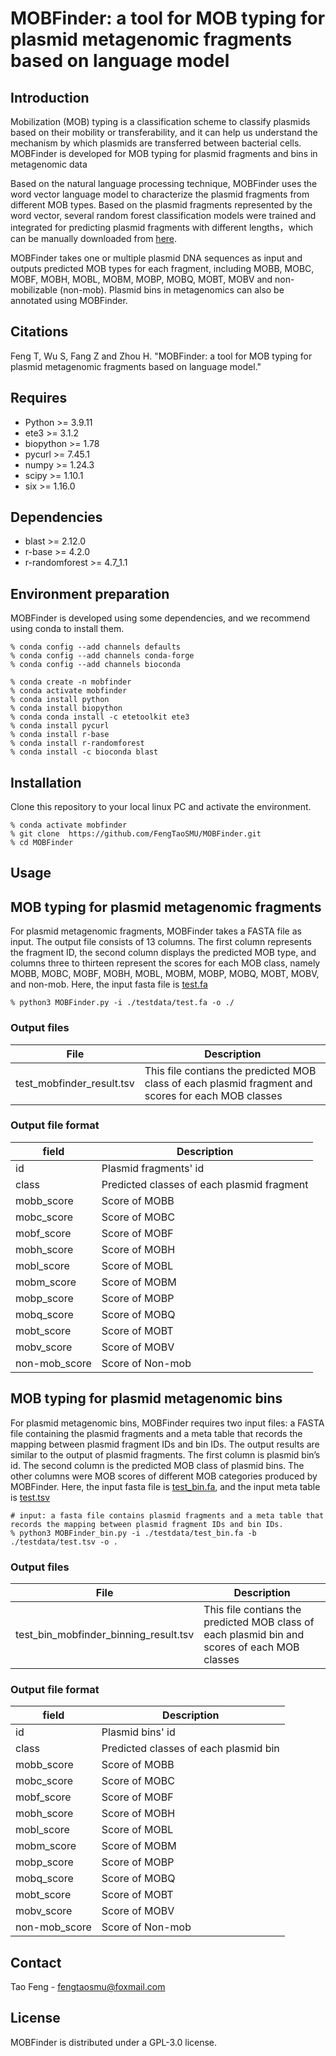 # MOBFinder: a tool for MOB typing for plasmid metagenomic fragments based on language model

## Introduction
Mobilization (MOB) typing is a classification scheme to classify plasmids based on their mobility or transferability, and it can help us understand the mechanism by which plasmids are transferred between bacterial cells. MOBFinder is developed for MOB typing for plasmid fragments and bins in metagenomic data

Based on the natural language processing technique, MOBFinder uses the word vector language model to characterize the plasmid fragments from different MOB types. Based on the plasmid fragments represented by the word vector, several random forest classification models were trained and integrated for predicting plasmid fragments with different lengths，which can be manually downloaded from [here](https://www.jianguoyun.com/p/DWMTw1oQ5cbbCxjfk44FIAA).

MOBFinder takes one or multiple plasmid DNA sequences as input and outputs predicted MOB types for each fragment, including MOBB, MOBC, MOBF, MOBH, MOBL, MOBM, MOBP, MOBQ, MOBT, MOBV and non-mobilizable (non-mob). Plasmid bins in metagenomics can also be annotated using MOBFinder.

## Citations
Feng T, Wu S, Fang Z and Zhou H. "MOBFinder: a tool for MOB typing for plasmid metagenomic fragments based on language model."

## Requires
+ Python >= 3.9.11
+ ete3 >= 3.1.2
+ biopython >= 1.78
+ pycurl >= 7.45.1
+ numpy >= 1.24.3
+ scipy >= 1.10.1
+ six >= 1.16.0

## Dependencies
+ blast >= 2.12.0
+ r-base >= 4.2.0
+ r-randomforest >= 4.7_1.1

## Environment preparation
MOBFinder is developed using some dependencies, and we recommend using conda to install them.
```
% conda config --add channels defaults
% conda config --add channels conda-forge
% conda config --add channels bioconda

% conda create -n mobfinder
% conda activate mobfinder
% conda install python
% conda install biopython
% conda conda install -c etetoolkit ete3
% conda install pycurl
% conda install r-base
% conda install r-randomforest
% conda install -c bioconda blast
```

## Installation
Clone this repository to your local linux PC and activate the environment.
```
% conda activate mobfinder
% git clone  https://github.com/FengTaoSMU/MOBFinder.git
% cd MOBFinder
```

## Usage
## MOB typing for plasmid metagenomic fragments
For plasmid metagenomic fragments, MOBFinder takes a FASTA file as input. The output file consists of 13 columns. The first column represents the fragment ID, the second column displays the predicted MOB type, and columns three to thirteen represent the scores for each MOB class, namely MOBB, MOBC, MOBF, MOBH, MOBL, MOBM, MOBP, MOBQ, MOBT, MOBV, and non-mob. Here, the input fasta file is [test.fa](testdata/test.fa) 
```
% python3 MOBFinder.py -i ./testdata/test.fa -o ./
```
### Output files
| File | Description |
| ------------ | ------------ |
| test_mobfinder_result.tsv | This file contians the predicted MOB class of each plasmid fragment and scores for each MOB classes |
### Output file format
| field  | Description |
| --------- |  --------- | 
| id | Plasmid fragments' id |
| class | Predicted classes of each plasmid fragment |
| mobb_score | Score of MOBB |
| mobc_score | Score of MOBC |
| mobf_score | Score of MOBF |
| mobh_score | Score of MOBH |
| mobl_score | Score of MOBL |
| mobm_score | Score of MOBM |
| mobp_score | Score of MOBP |
| mobq_score | Score of MOBQ |
| mobt_score | Score of MOBT |
| mobv_score | Score of MOBV |
| non-mob_score | Score of Non-mob |

## MOB typing for plasmid metagenomic bins
For plasmid metagenomic bins, MOBFinder requires two input files: a FASTA file containing the plasmid fragments and a meta table that records the mapping between plasmid fragment IDs and bin IDs. The output results are similar to the output of plasmid fragments. The first column is plasmid bin’s id. The second column is the predicted MOB class of plasmid bins. The other columns were MOB scores of different MOB categories produced by MOBFinder. Here, the input fasta file is [test_bin.fa](testdata/test_bin.fa), and the input meta table is [test.tsv](testdata/test.tsv) 
```
# input: a fasta file contains plasmid fragments and a meta table that records the mapping between plasmid fragment IDs and bin IDs.
% python3 MOBFinder_bin.py -i ./testdata/test_bin.fa -b ./testdata/test.tsv -o .
```
### Output files
| File | Description |
| ------------ | ------------ |
| test_bin_mobfinder_binning_result.tsv | This file contians the predicted MOB class of each plasmid bin and scores of each MOB classes |
### Output file format
| field  | Description |
| --------- |  --------- | 
| id | Plasmid bins' id |
| class | Predicted classes of each plasmid bin |
| mobb_score | Score of MOBB |
| mobc_score | Score of MOBC |
| mobf_score | Score of MOBF |
| mobh_score | Score of MOBH |
| mobl_score | Score of MOBL |
| mobm_score | Score of MOBM |
| mobp_score | Score of MOBP |
| mobq_score | Score of MOBQ |
| mobt_score | Score of MOBT |
| mobv_score | Score of MOBV |
| non-mob_score | Score of Non-mob |


## Contact
Tao Feng - fengtaosmu@foxmail.com

## License
MOBFinder is distributed under a GPL-3.0 license.
